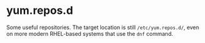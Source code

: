 
# yum.repos.d

Some useful repositories.
The target location is still `/etc/yum.repos.d/`,
    even on more modern RHEL-based systems that use the `dnf` command.
